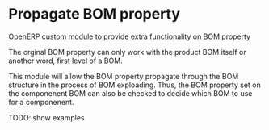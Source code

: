Propagate BOM property
======================

OpenERP custom module to provide extra functionality on BOM property

The orginal BOM property can only work with the product BOM itself or another
word, first level of a BOM.

This module will allow the BOM property propagate through the BOM structure
in the process of BOM exploading. Thus, the BOM property set on the
componenent BOM can also be checked to decide which BOM to use for a componenent.

TODO: show examples


